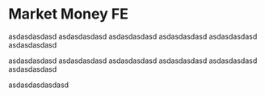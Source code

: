# Market Money FE

asdasdasdasd
asdasdasdasd
asdasdasdasd
asdasdasdasd
asdasdasdasd
asdasdasdasd

asdasdasdasd
asdasdasdasd
asdasdasdasd
asdasdasdasd
asdasdasdasd
asdasdasdasd

asdasdasdasdasd

